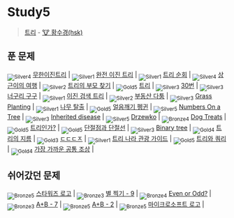 <!-- tier 리스트 S -->
[Unrated]: https://user-images.githubusercontent.com/33937365/126247607-85783912-c11a-4d50-ac36-8cc7dcb75cd2.png
[Bronze5]: https://user-images.githubusercontent.com/33937365/126247611-e362d727-17a4-4737-a232-5827e185ab7c.png
[Bronze4]: https://user-images.githubusercontent.com/33937365/126247612-89cbc675-e1d4-43a2-950b-1cb014dca697.png
[Bronze3]: https://user-images.githubusercontent.com/33937365/126247613-b8408610-7bc4-40f8-804f-a30a45ddbb68.png
[Bronze2]: https://user-images.githubusercontent.com/33937365/126247614-d85dc6ff-a520-4c00-82bd-eb593b156bd8.png
[Bronze1]: https://user-images.githubusercontent.com/33937365/126247616-04b2ab30-9891-4b7b-8cb4-38e99b97e834.png
[Silver5]: https://user-images.githubusercontent.com/33937365/126247618-38c5c905-672b-4d75-808e-8a7d45ea577d.png
[Silver4]: https://user-images.githubusercontent.com/33937365/126247620-ba2d1b96-b0aa-4b88-80c5-71569c69bbc3.png
[Silver3]: https://user-images.githubusercontent.com/33937365/126247621-1b55b7f4-3a79-4348-8a63-f00c1813853e.png
[Silver2]: https://user-images.githubusercontent.com/33937365/126247622-a83b30a9-6618-4593-b775-6f6730afd3f6.png
[Silver1]: https://user-images.githubusercontent.com/33937365/126247625-8d82f8ab-6f95-4ef8-a243-be31f548596e.png
[Gold5]: https://user-images.githubusercontent.com/33937365/126247627-2979d4d5-915a-4c4e-adb7-c171f9bafe28.png
[Gold4]: https://user-images.githubusercontent.com/33937365/126247629-b24e1e24-4579-450f-bc3c-f166361091dd.png
[Gold3]: https://user-images.githubusercontent.com/33937365/126247630-80fb15af-debc-451d-a937-6c9c6bfa693b.png
[Gold2]: https://user-images.githubusercontent.com/33937365/126247633-7112f6a6-57da-4d1d-953f-5414ba8ffc3d.png
[Gold1]: https://user-images.githubusercontent.com/33937365/126247635-42bd3af9-e129-4379-b44a-22d75de3def6.png
[Platinum5]: https://user-images.githubusercontent.com/33937365/126247636-763e3bc4-43a9-4724-8ce1-c2288aecb636.png
[Platinum4]: https://user-images.githubusercontent.com/33937365/126247637-af30d243-2771-4966-b0bb-0901b9fd4989.png
[Platinum3]: https://user-images.githubusercontent.com/33937365/126247640-cfd654db-86d8-42a9-8d1b-0f3494758330.png
[Platinum2]: https://user-images.githubusercontent.com/33937365/126247641-3e60e9a6-5116-4005-a87d-bfb59969c87a.png
[Platinum1]: https://user-images.githubusercontent.com/33937365/126247643-23bba5ac-52c4-442a-a88a-2eb8998f6446.png
[Diamond5]: https://user-images.githubusercontent.com/33937365/126247645-870445bf-25d9-45ce-9c07-a25949ffad21.png
[Diamond4]: https://user-images.githubusercontent.com/33937365/126247646-b2d7e328-c205-448d-a5bf-c6294c07edaa.png
[Diamond3]: https://user-images.githubusercontent.com/33937365/126247647-db568f94-882f-410c-bd1b-63d49c87623c.png
[Diamond2]: https://user-images.githubusercontent.com/33937365/126247648-52f92f07-0fb9-4b1d-a344-6e9b81d81044.png
[Diamond1]: https://user-images.githubusercontent.com/33937365/126247649-4d068f63-f5e1-40df-910e-dceeb2b7de99.png
[Ruby5]: https://user-images.githubusercontent.com/33937365/126247652-94013ea7-9a96-4068-b922-01535c85801d.png
[Ruby4]: https://user-images.githubusercontent.com/33937365/126247655-a10f7077-6341-416e-938c-b500b7022aca.png
[Ruby3]: https://user-images.githubusercontent.com/33937365/126247656-d0e16a36-5080-4585-a465-4e4f5302beef.png
[Ruby2]: https://user-images.githubusercontent.com/33937365/126247659-1d249660-02a2-4a95-966f-074f99df70fe.png
[Ruby1]: https://user-images.githubusercontent.com/33937365/126247660-8e0d236d-eaef-42b3-8983-28f9e6c94ff9.png
<!-- tier 리스트 E -->

# Study5
> [트리](https://github.com/deepredk/BCU_Algorithm_Study/blob/main/Study4%20-%20Bitmask/Week25/reference/hsk.pdf) - [🐮 황수경(hsk)](https://github.com/sukyeongh)

## 푼 문제
<sub>![Silver4]</sub> [무한이진트리](https://www.acmicpc.net/problem/2078) |
<sub>![Silver1]</sub> [완전 이진 트리](https://www.acmicpc.net/problem/9934) |
<sub>![Silver1]</sub> [트리 순회](https://www.acmicpc.net/problem/1991) |
<sub>![Silver4]</sub> [상근이의 여행](https://www.acmicpc.net/problem/9372) |
<sub>![Silver2]</sub> [트리의 부모 찾기](https://www.acmicpc.net/problem/11725) |
<sub>![Gold5]</sub> [트리](https://www.acmicpc.net/problem/1068) |
<sub>![Silver3]</sub> [30번](https://www.acmicpc.net/problem/13116) |
<sub>![Silver3]</sub> [너구리 구구](https://www.acmicpc.net/problem/18126) |
<sub>![Silver1]</sub> [이진 검색 트리](https://www.acmicpc.net/problem/5639) |
<sub>![Silver2]</sub> [부동산 다툼](https://www.acmicpc.net/problem/20364) |
<sub>![Silver3]</sub> [Grass Planting](https://www.acmicpc.net/problem/17024) |
<sub>![Silver1]</sub> [나무 탈출](https://www.acmicpc.net/problem/15900) |
<sub>![Gold5]</sub> [얼음깨기 펭귄](https://www.acmicpc.net/problem/21738) |
<sub>![Silver5]</sub> [Numbers On a Tree](https://www.acmicpc.net/problem/11203) |
<sub>![Silver3]</sub> [Inherited disease](https://www.acmicpc.net/problem/10897) |
<sub>![Silver5]</sub> [Drzewko](https://www.acmicpc.net/problem/8680) |
<sub>![Bronze4]</sub> [Dog Treats](https://www.acmicpc.net/problem/19602) |
<sub>![Gold5]</sub> [트리인가?](https://www.acmicpc.net/problem/6416) |
<sub>![Gold5]</sub> [단절점과 단절선](https://www.acmicpc.net/problem/14675) |
<sub>![Silver3]</sub> [Binary tree](https://www.acmicpc.net/problem/13237) |
<sub>![Gold4]</sub> [트리의 지름](https://www.acmicpc.net/problem/1967) |
<sub>![Gold3]</sub> [ㄷㄷㄷㅈ](https://www.acmicpc.net/problem/19535) |
<sub>![Silver1]</sub> [트리 나라 관광 가이드](https://www.acmicpc.net/problem/15805) |
<sub>![Gold5]</sub> [트리와 쿼리](https://www.acmicpc.net/problem/15681) |
<sub>![Gold4]</sub> [가장 가까운 공통 조상](https://www.acmicpc.net/problem/3584) |

## 쉬어갔던 문제
<sub>![Bronze5]</sub> [스타워즈 로고](https://www.acmicpc.net/problem/9653) |
<sub>![Bronze3]</sub> [별 찍기 - 9](https://www.acmicpc.net/problem/2446) |
<sub>![Bronze4]</sub> [Even or Odd?](https://www.acmicpc.net/problem/18005) |
<sub>![Bronze3]</sub> [A+B - 7](https://www.acmicpc.net/problem/11021) |
<sub>![Bronze5]</sub> [A+B - 2](https://www.acmicpc.net/problem/2558) |
<sub>![Bronze5]</sub> [마이크로소프트 로고](https://www.acmicpc.net/problem/5338) |